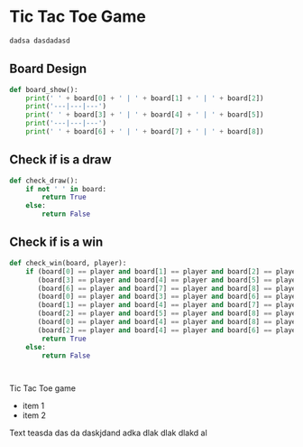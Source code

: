 # Tic Tac Toe Game

```bash
dadsa dasdadasd
```

## Board Design
```python
def board_show():
    print(' ' + board[0] + ' | ' + board[1] + ' | ' + board[2])
    print('---|---|---')
    print(' ' + board[3] + ' | ' + board[4] + ' | ' + board[5])
    print('---|---|---')
    print(' ' + board[6] + ' | ' + board[7] + ' | ' + board[8])
```
## Check if is a draw
```python
def check_draw():
    if not ' ' in board:
        return True
    else:
        return False
```

## Check if is a win
```python
def check_win(board, player):
    if (board[0] == player and board[1] == player and board[2] == player) or \
       (board[3] == player and board[4] == player and board[5] == player) or \
       (board[6] == player and board[7] == player and board[8] == player) or \
       (board[0] == player and board[3] == player and board[6] == player) or \
       (board[1] == player and board[4] == player and board[7] == player) or \
       (board[2] == player and board[5] == player and board[8] == player) or \
       (board[0] == player and board[4] == player and board[8] == player) or \
       (board[2] == player and board[4] == player and board[6] == player):
        return True
    else:
        return False
```

```python

```

```python

```
Tic Tac  Toe game


- item 1
- item 2

Text teasda das da daskjdand  adka dlak dlak dlakd al
